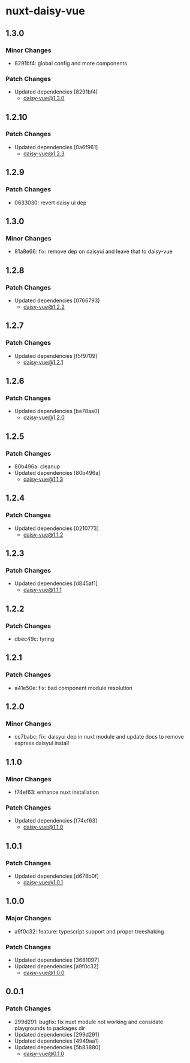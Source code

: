 # nuxt-daisy-vue

## 1.3.0

### Minor Changes

- 8291bf4: global config and more components

### Patch Changes

- Updated dependencies [8291bf4]
  - daisy-vue@1.3.0

## 1.2.10

### Patch Changes

- Updated dependencies [0a6f961]
  - daisy-vue@1.2.3

## 1.2.9

### Patch Changes

- 0633030: revert daisy ui dep

## 1.3.0

### Minor Changes

- 81a8e66: fix: remove dep on daisyui and leave that to daisy-vue

## 1.2.8

### Patch Changes

- Updated dependencies [0766793]
  - daisy-vue@1.2.2

## 1.2.7

### Patch Changes

- Updated dependencies [f5f9709]
  - daisy-vue@1.2.1

## 1.2.6

### Patch Changes

- Updated dependencies [be78aa0]
  - daisy-vue@1.2.0

## 1.2.5

### Patch Changes

- 80b496a: cleanup
- Updated dependencies [80b496a]
  - daisy-vue@1.1.3

## 1.2.4

### Patch Changes

- Updated dependencies [0210773]
  - daisy-vue@1.1.2

## 1.2.3

### Patch Changes

- Updated dependencies [d845af1]
  - daisy-vue@1.1.1

## 1.2.2

### Patch Changes

- dbec49c: tyring

## 1.2.1

### Patch Changes

- a41e50e: fix: bad component module resolution

## 1.2.0

### Minor Changes

- cc7babc: fix: daisyui dep in nuxt module and update docs to remove express daisyui install

## 1.1.0

### Minor Changes

- f74ef63: enhance nuxt installation

### Patch Changes

- Updated dependencies [f74ef63]
  - daisy-vue@1.1.0

## 1.0.1

### Patch Changes

- Updated dependencies [d678b0f]
  - daisy-vue@1.0.1

## 1.0.0

### Major Changes

- a9f0c32: feature: typescript support and proper treeshaking

### Patch Changes

- Updated dependencies [3681097]
- Updated dependencies [a9f0c32]
  - daisy-vue@1.0.0

## 0.0.1

### Patch Changes

- 299d291: bugfix: fix nuxt module not working and considate playgrounds to packages dir
- Updated dependencies [299d291]
- Updated dependencies [4949aa1]
- Updated dependencies [5b83880]
  - daisy-vue@0.1.0
